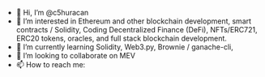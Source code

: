 - 👋 Hi, I’m @c5huracan
- 👀 I’m interested in Ethereum and other blockchain development, smart contracts / Solidity, Coding Decentralized Finance (DeFi), NFTs/ERC721, ERC20 tokens, oracles, and full stack blockchain development.
- 🌱 I’m currently learning Solidity, Web3.py, Brownie / ganache-cli, 
- 💞️ I’m looking to collaborate on MEV
- 📫 How to reach me: 

<!---
c5huracan/c5huracan is a ✨ special ✨ repository because its `README.md` (this file) appears on your GitHub profile.
You can click the Preview link to take a look at your changes.
--->
